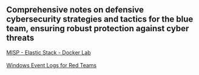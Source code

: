 ## Comprehensive notes on defensive cybersecurity strategies and tactics for the blue team, ensuring robust protection against cyber threats

[MISP - Elastic Stack - Docker Lab](https://www.misp-project.org/2024/04/05/elastic-misp-docker.html/)
<br></br>
[Windows Event Logs for Red Teams](https://www.blackhillsinfosec.com/windows-event-logs-for-red-teams/)
<br></br>
[]()
<br></br>
[]()
<br></br>
[]()
<br></br>
[]()
<br></br>
[]()
<br></br>
